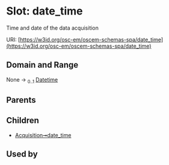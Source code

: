 
# Slot: date_time

Time and date of the data acquisition

URI: [https://w3id.org/osc-em/oscem-schemas-spa/date_time](https://w3id.org/osc-em/oscem-schemas-spa/date_time)


## Domain and Range

None &#8594;  <sub>0..1</sub> [Datetime](types/Datetime.md)

## Parents


## Children

 *  [Acquisition➞date_time](Acquisition_date_time.md)

## Used by


